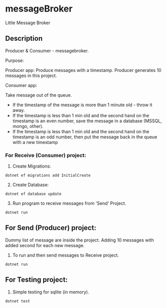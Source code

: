 # messageBroker
Little Message Broker

## Description

Producer & Consumer - messagebroker.

Purpose: 

Producer app: Produce messages with a timestamp. Producer generates 10 messages in this project.

Consumer app:

Take message out of the queue. 
* If the timestamp of the message is more than 1 minute old - throw it away.
* If the timestamp is less than 1 min old and the second hand on the timestamp is an even number, save the message in a database (MSSQL, mongo, other).
* If the timestamp is less than 1 min old and the second hand on the timestamp is an odd number, then put the message back in the queue with a new timestamp

### For Receive (Consumer) project:

1. Create Migrations:

```
dotnet ef migrations add InitialCreate
```

2. Create Database: 

```
dotnet ef database update
```

3. Run program to receive messages from 'Send' Project. 

```
dotnet run
```

## For Send (Producer) project:

Dummy list of message are inside the project. Adding 10 messages with added second for each new message.

1. To run and then send messages to Receive project.

```
dotnet run
```

## For Testing project:

1. Simple testing for sqlite (in memory).

```
dotnet test
```
